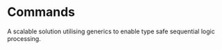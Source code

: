 <!-- THIS IS A GENERATED FILE - DO NOT EDIT -->
# Commands

A scalable solution utilising generics to enable type safe sequential logic processing.

